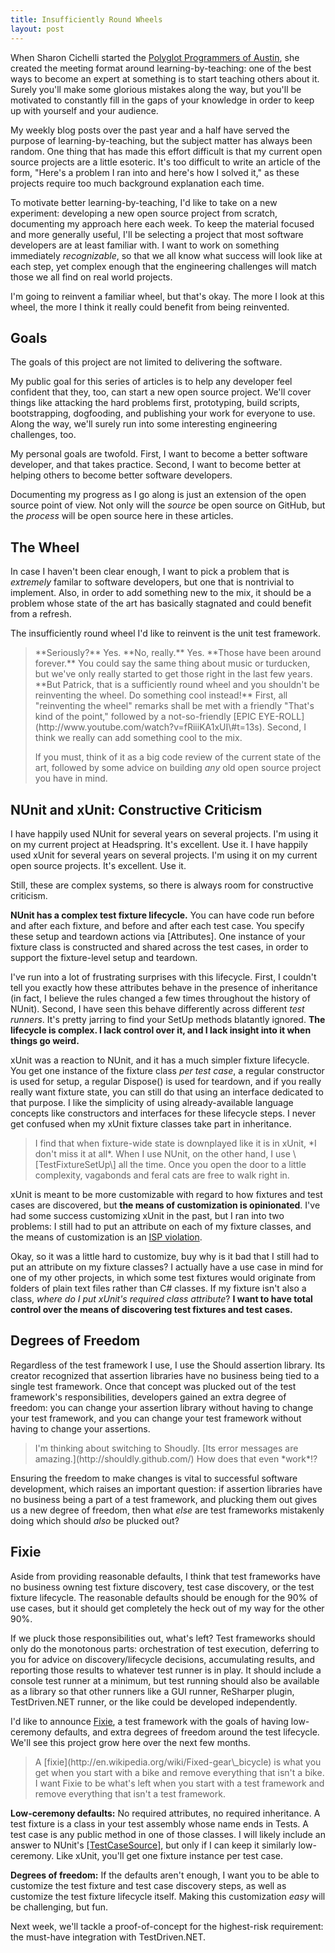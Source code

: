 ```yaml
---
title: Insufficiently Round Wheels
layout: post
---
```


When Sharon Cichelli started the [Polyglot Programmers of Austin](http://austin.polyglotprogrammers.org), she created the meeting format around learning-by-teaching: one of the best ways to become an expert at something is to start teaching others about it.  Surely you'll make some glorious mistakes along the way, but you'll be motivated to constantly fill in the gaps of your knowledge in order to keep up with yourself and your audience.

My weekly blog posts over the past year and a half have served the purpose of learning-by-teaching, but the subject matter has always been random.  One thing that has made this effort difficult is that my current open source projects are a little esoteric.  It's too difficult to write an article of the form, "Here's a problem I ran into and here's how I solved it," as these projects require too much background explanation each time.

To motivate better learning-by-teaching, I'd like to take on a new experiment: developing a new open source project from scratch, documenting my approach here each week.  To keep the material focused and more generally useful, I'll be selecting a project that most software developers are at least familiar with.  I want to work on something immediately *recognizable*, so that we all know what success will look like at each step, yet complex enough that the engineering challenges will match those we all find on real world projects.

I'm going to reinvent a familiar wheel, but that's okay.  The more I look at this wheel, the more I think it really could benefit from being reinvented.

## Goals

The goals of this project are not limited to delivering the software.

My public goal for this series of articles is to help any developer feel confident that they, too, can start a new open source project.  We'll cover things like attacking the hard problems first, prototyping, build scripts, bootstrapping, dogfooding, and publishing your work for everyone to use.  Along the way, we'll surely run into some interesting engineering challenges, too.

My personal goals are twofold.  First, I want to become a better software developer, and that takes practice.  Second, I want to become better at helping others to become better software developers.

Documenting my progress as I go along is just an extension of the open source point of view.  Not only will the *source* be open source on GitHub, but the *process* will be open source here in these articles.

## The Wheel

In case I haven't been clear enough, I want to pick a problem that is *extremely* familar to software developers, but one that is nontrivial to implement.  Also, in order to add something new to the mix, it should be a problem whose state of the art has basically stagnated and could benefit from a refresh.

The insufficiently round wheel I'd like to reinvent is the unit test framework.

<blockquote>
**Seriously?** Yes.
**No, really.** Yes.
**Those have been around forever.** You could say the same thing about music or turducken, but we've only really started to get those right in the last few years.
**But Patrick, that is a sufficiently round wheel and you shouldn't be reinventing the wheel.  Do something cool instead!** First, all "reinventing the wheel" remarks shall be met with a friendly "That's kind of the point," followed by a not-so-friendly [EPIC EYE-ROLL](http://www.youtube.com/watch?v=fRiiiKA1xUI\#t=13s).  Second, I think we really can add something cool to the mix.

If you must, think of it as a big code review of the current state of the art, followed by some advice on building *any* old open source project you have in mind.
</blockquote>

## NUnit and xUnit: Constructive Criticism

I have happily used NUnit for several years on several projects.  I'm using it on my current project at Headspring.  It's excellent.  Use it.  I have happily used xUnit for several years on several projects.  I'm using it on my current open source projects.  It's excellent.  Use it.

Still, these are complex systems, so there is always room for constructive criticism.

**NUnit has a complex test fixture lifecycle.**  You can have code run before and after each fixture, and before and after each test case.  You specify these setup and teardown actions via \[Attributes\].  One instance of your fixture class is constructed and shared across the test cases, in order to support the fixture-level setup and teardown.

I've run into a lot of frustrating surprises with this lifecycle.  First, I couldn't tell you exactly how these attributes behave in the presence of inheritance (in fact, I believe the rules changed a few times throughout the history of NUnit).  Second, I have seen this behave differently across different *test runners*.  It's pretty jarring to find your SetUp methods blatantly ignored.  **The lifecycle is complex.  I lack control over it, and I lack insight into it when things go weird.**

xUnit was a reaction to NUnit, and it has a much simpler fixture lifecycle.  You get one instance of the fixture class *per test case*, a regular constructor is used for setup, a regular Dispose() is used for teardown, and if you really really want fixture state, you can still do that using an interface dedicated to that purpose.  I like the simplicity of using already-available language concepts like constructors and interfaces for these lifecycle steps.  I never get confused when my xUnit fixture classes take part in inheritance.

<blockquote>I find that when fixture-wide state is downplayed like it is in xUnit, *I don't miss it at all*.  When I use NUnit, on the other hand, I use \[TestFixtureSetUp\] all the time.  Once you open the door to a little complexity, vagabonds and feral cats are free to walk right in.</blockquote>

xUnit is meant to be more customizable with regard to how fixtures and test cases are discovered, but **the means of customization is opinionated**.  I've had some success customizing xUnit in the past, but I ran into two problems: I still had to put an attribute on each of my fixture classes, and the means of customization is an [ISP violation](http://www.headspring.com/patrick/low-ceremony-xunit/).

Okay, so it was a little hard to customize, buy why is it bad that I still had to put an attribute on my fixture classes?  I actually have a use case in mind for one of my other projects, in which some test fixtures would originate from folders of plain text files rather than C\# classes.  If my fixture isn't also a class, *where do I put xUnit's required class attribute*?  **I want to have total control over the means of discovering test fixtures and test cases.**

## Degrees of Freedom

Regardless of the test framework I use, I use the Should assertion library.  Its creator recognized that assertion libraries have no business being tied to a single test framework.  Once that concept was plucked out of the test framework's responsibilities, developers gained an extra degree of freedom: you can change your assertion library without having to change your test framework, and you can change your test framework without having to change your assertions.

<blockquote>I'm thinking about switching to Shoudly.  [Its error messages are amazing.](http://shouldly.github.com/)  How does that even *work*!?</blockquote>

Ensuring the freedom to make changes is vital to successful software development, which raises an important question: if assertion libraries have no business being a part of a test framework, and plucking them out gives us a new degree of freedom, then what *else* are test frameworks mistakenly doing which should *also* be plucked out?

## Fixie

Aside from providing reasonable defaults, I think that test frameworks have no business owning test fixture discovery, test case discovery, or the test fixture lifecycle.  The reasonable defaults should be enough for the 90% of use cases, but it should get completely the heck out of my way for the other 90%.

If we pluck those responsibilities out, what's left?  Test frameworks should only do the monotonous parts: orchestration of test execution, deferring to you for advice on discovery/lifecycle decisions, accumulating results, and reporting those results to whatever test runner is in play.  It should include a console test runner at a minimum, but test running should also be available as a library so that other runners like a GUI runner, ReSharper plugin, TestDriven.NET runner, or the like could be developed independently.

I'd like to announce [Fixie](https://github.com/plioi/fixie), a test framework with the goals of having low-ceremony defaults, and extra degrees of freedom around the test lifecycle.  We'll see this project grow here over the next few months.

<blockquote>A [fixie](http://en.wikipedia.org/wiki/Fixed-gear\_bicycle) is what you get when you start with a bike and remove everything that isn't a bike.  I want Fixie to be what's left when you start with a test framework and remove everything that isn't a test framework.</blockquote>

**Low-ceremony defaults:** No required attributes, no required inheritance.  A test fixture is a class in your test assembly whose name ends in Tests.  A test case is any public method in one of those classes.  I will likely include an answer to NUnit's [\[TestCaseSource\]](http://nunit.org/index.php?p=testCaseSource&r=2.6.2), but only if I can keep it similarly low-ceremony.  Like xUnit, you'll get one fixture instance per test case.

**Degrees of freedom:**  If the defaults aren't enough, I want you to be able to customize the test fixture and test case discovery steps, as well as customize the test fixture lifecycle itself.  Making this customization *easy* will be challenging, but fun.

Next week, we'll tackle a proof-of-concept for the highest-risk requirement: the must-have integration with TestDriven.NET.
